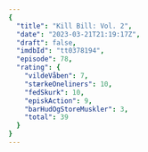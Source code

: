```yaml
---
{
  "title": "Kill Bill: Vol. 2",
  "date": "2023-03-21T21:19:17Z",
  "draft": false,
  "imdbId": "tt0378194",
  "episode": 78,
  "rating": {
    "vildeVåben": 7,
    "stærkeOneliners": 10,
    "fedSkurk": 10,
    "episkAction": 9,
    "barHudOgStoreMuskler": 3,
    "total": 39
  }
}
---
```


